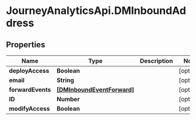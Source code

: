# JourneyAnalyticsApi.DMInboundAddress

## Properties

Name | Type | Description | Notes
------------ | ------------- | ------------- | -------------
**deployAccess** | **Boolean** |  | [optional] 
**email** | **String** |  | [optional] 
**forwardEvents** | [**[DMInboundEventForward]**](DMInboundEventForward.md) |  | [optional] 
**ID** | **Number** |  | [optional] 
**modifyAccess** | **Boolean** |  | [optional] 


